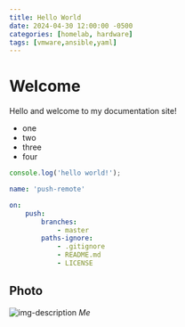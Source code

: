 ```yaml
---
title: Hello World
date: 2024-04-30 12:00:00 -0500
categories: [homelab, hardware]
tags: [vmware,ansible,yaml]
---
```


# Welcome

Hello and welcome to my documentation site!

* one
* two
* three
* four

```javascript
console.log('hello world!');
```

```yml
name: 'push-remote'

on:
    push:
        branches:
            - master
        paths-ignore:
            - .gitignore
            - README.md
            - LICENSE
```

## Photo

![img-description](https://pbs.twimg.com/profile_images/1696933642600103938/W2PMKcrb_400x400.jpg)
_Me_